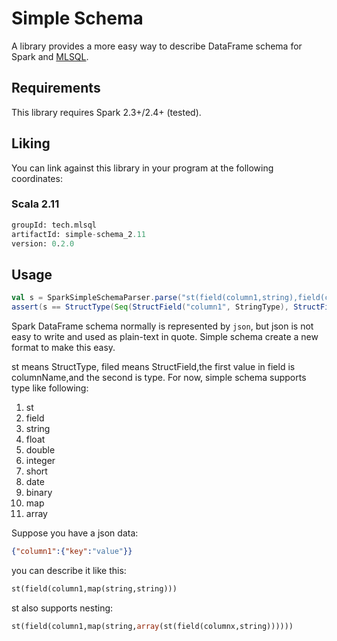 # Simple Schema

A library provides a more easy way to describe DataFrame schema for Spark and [MLSQL](http://www.mlsql.tech).
  
## Requirements

This library requires Spark 2.3+/2.4+ (tested).

## Liking 

You can link against this library in your program at the following coordinates:

### Scala 2.11

```sql
groupId: tech.mlsql
artifactId: simple-schema_2.11
version: 0.2.0
```

## Usage

```scala
val s = SparkSimpleSchemaParser.parse("st(field(column1,string),field(column2,string),field(column3,string))")
assert(s == StructType(Seq(StructField("column1", StringType), StructField("column2", StringType), StructField("column3", StringType))))
```

Spark DataFrame schema normally is represented by `json`, but json is not easy to write and used as plain-text in quote.
Simple schema create a new format to make this easy.

st means StructType, filed means StructField,the first value in field is columnName,and the second is type.
For now, simple schema supports type like following:

1. st
1. field
1. string
1. float
1. double
1. integer
1. short
1. date
1. binary
1. map
1. array
 

Suppose you have a json data:

```json
{"column1":{"key":"value"}}
```

you can describe it like this:

```sql
st(field(column1,map(string,string)))
```

st also supports nesting:

```sql
st(field(column1,map(string,array(st(field(columnx,string))))))
```




